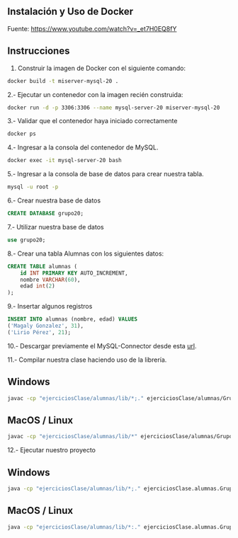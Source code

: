 ## Instalación y Uso de Docker

Fuente: https://www.youtube.com/watch?v=_et7H0EQ8fY

## Instrucciones

1. Construir la imagen de Docker con el siguiente comando:

```bash
docker build -t miserver-mysql-20 .
```

2.- Ejecutar un contenedor con la imagen recién construida:

```bash
docker run -d -p 3306:3306 --name mysql-server-20 miserver-mysql-20
```

3.- Validar que el contenedor haya iniciado correctamente

```bash
docker ps
```

4.- Ingresar a la consola del contenedor de MySQL.

```bash
docker exec -it mysql-server-20 bash
```

5.- Ingresar a la consola de base de datos para crear nuestra tabla.

```bash
mysql -u root -p
```

6.- Crear nuestra base de datos

```sql
CREATE DATABASE grupo20;
```

7.- Utilizar nuestra base de datos

```sql
use grupo20;
```

8.- Crear una tabla Alumnas con los siguientes datos:

```sql
CREATE TABLE alumnas (
    id INT PRIMARY KEY AUTO_INCREMENT,
    nombre VARCHAR(60),
    edad int(2)
);
```

9.- Insertar algunos registros

```sql
INSERT INTO alumnas (nombre, edad) VALUES
('Magaly Gonzalez', 31),
('Lirio Pérez', 21);
```

10.- Descargar previamente el MySQL-Connector desde esta [url](https://dev.mysql.com/downloads/connector/j/).

11.- Compilar nuestra clase haciendo uso de la librería.

## Windows

```bash
javac -cp "ejerciciosClase/alumnas/lib/*;." ejerciciosClase/alumnas/Grupo20.java
```

## MacOS / Linux
```bash
javac -cp "ejerciciosClase/alumnas/lib/*" ejerciciosClase/alumnas/Grupo20.java
```

12.- Ejecutar nuestro proyecto

## Windows

```bash
java -cp "ejerciciosClase/alumnas/lib/*;." ejerciciosClase.alumnas.Grupo20
```

## MacOS / Linux
```bash
java -cp "ejerciciosClase/alumnas/lib/*:." ejerciciosClase.alumnas.Grupo20
```